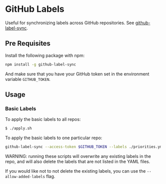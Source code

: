 # GitHub Labels

Useful for synchronizing labels across GitHub repositories. See [github-label-sync](https://github.com/Financial-Times/github-label-sync/).

## Pre Requisites

Install the following package with npm:

```sh
npm install -g github-label-sync
```

And make sure that you have your GitHub token set in the environment variable `GITHUB_TOKEN`.

## Usage

### Basic Labels

To apply the basic labels to all repos:

```sh
$ ./apply.sh
```


To apply the basic labels to one particular repo:

```sh
github-label-sync --access-token $GITHUB_TOKEN --labels ./priorities.yml owner/repo
```

WARNING: running these scripts will overwrite any existing labels in the repo, and will also delete the labels that are
not listed in the YAML files.

If you would like not to not delete the existing labels, you can use the `--allow-added-labels` flag.
